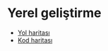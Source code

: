 Yerel geliştirme
================

- [Yol haritası](doc/roadmap.md)
- [Kod haritası](doc/codemap.md)
